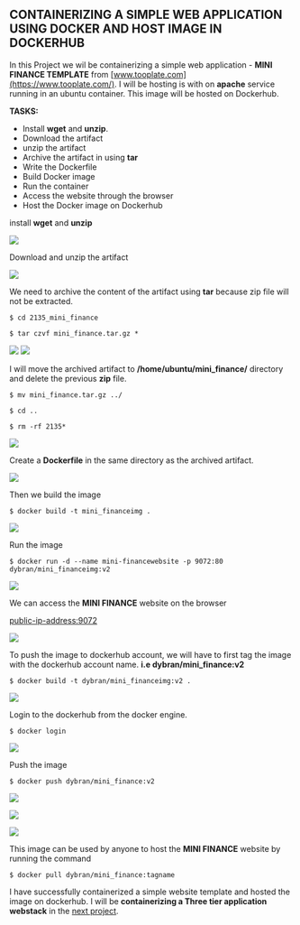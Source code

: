 ## __CONTAINERIZING A SIMPLE WEB APPLICATION USING DOCKER AND HOST IMAGE IN DOCKERHUB__

In this Project we wil be containerizing a simple web application - __MINI FINANCE TEMPLATE__ from [www.tooplate.com](https://www.tooplate.com/). I will be hosting is with on __apache__ service running in an ubuntu container.
This image will be hosted on Dockerhub.

__TASKS:__
 - Install __wget__ and __unzip__.
 - Download the artifact
 - unzip the artifact
 - Archive the artifact in using __tar__
 - Write the Dockerfile
 - Build Docker image
 - Run the container
 - Access the website through the browser
 - Host the Docker image on Dockerhub


install __wget__ and __unzip__

![](./images/install.PNG)

Download and unzip the artifact

![](./images/unzip.PNG)

We need to archive the content of the artifact using __tar__  because zip file will not be extracted. 

`$ cd 2135_mini_finance`

`$ tar czvf mini_finance.tar.gz *`

![](./images/tarr.PNG)
![](./images/mini.PNG)

I will move the archived artifact to __/home/ubuntu/mini_finance/__ directory and delete the previous __zip__ file.

`$ mv mini_finance.tar.gz ../`

`$ cd ..`

`$ rm -rf 2135*`

![](./images/move.PNG)

Create a __Dockerfile__ in the same directory as the archived artifact.

![](./images/addd.PNG)

Then we build the image

`$ docker build -t mini_financeimg .`

![](./images/bimg.PNG)

Run the image

`$ docker run -d --name mini-financewebsite -p 9072:80 dybran/mini_financeimg:v2`

![](./images/run.PNG)

We can access the __MINI FINANCE__ website on the browser

<public-ip-address:9072>

![](./images/mii.PNG)

To push the image to dockerhub account, we will have to first tag the image with the dockerhub account name. __i.e  dybran/mini_finance:v2__

`$ docker build -t dybran/mini_financeimg:v2 .`

![](./images/tagi.PNG)

Login to the dockerhub from the docker engine.

`$ docker login` 

![](./images/succ.PNG)

Push the image

`$ docker push dybran/mini_finance:v2`

![](./images/pu.PNG)

![](./images/puuu.PNG)

![](./images/pii.PNG)


This image can be used by anyone to host the __MINI FINANCE__ website by running the command

`$ docker pull dybran/mini_finance:tagname`

I have successfully containerized a simple website template and hosted the image on dockerhub. I will be __containerizing a Three tier application webstack__ in the [next project](https://github.com/dybran/Containerizing-an-Application-using-Docker).